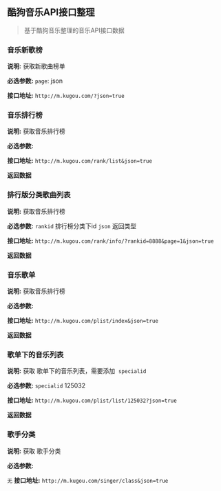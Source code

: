 ## 酷狗音乐API接口整理

>基于酷狗音乐整理的音乐API接口数据

### 音乐新歌榜

__说明:__ 获取新歌曲榜单

__必选参数:__
`page`: json

__接口地址:__ `http://m.kugou.com/?json=true`



###  音乐排行榜

__说明:__ 获取音乐排行榜

__必选参数:__

__接口地址:__ `http://m.kugou.com/rank/list&json=true`

__返回数据__


###  排行版分类歌曲列表

__说明:__ 获取音乐排行榜

__必选参数:__
`rankid` 排行榜分类下id
`json` 返回类型


__接口地址:__ `http://m.kugou.com/rank/info/?rankid=8888&page=1&json=true`

__返回数据__


###  音乐歌单

__说明:__ 获取音乐排行榜

__必选参数:__


__接口地址:__ `http://m.kugou.com/plist/index&json=true`

__返回数据__

###  歌单下的音乐列表

__说明:__ 获取 歌单下的音乐列表，需要添加  `specialid`


__必选参数:__
`specialid` 125032

__接口地址:__ `http://m.kugou.com/plist/list/125032?json=true`

__返回数据__


### 歌手分类

__说明:__ 获取 歌手分类


__必选参数:__

`无`
__接口地址:__ `http://m.kugou.com/singer/class&json=true`

